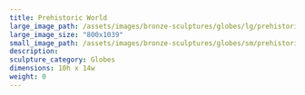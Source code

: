 ```yaml
---
title: Prehistoric World
large_image_path: /assets/images/bronze-sculptures/globes/lg/prehistoric-world.jpg
large_image_size: "800x1039"
small_image_path: /assets/images/bronze-sculptures/globes/sm/prehistoric-world.jpg
description:
sculpture_category: Globes
dimensions: 10h x 14w
weight: 0
---
```


